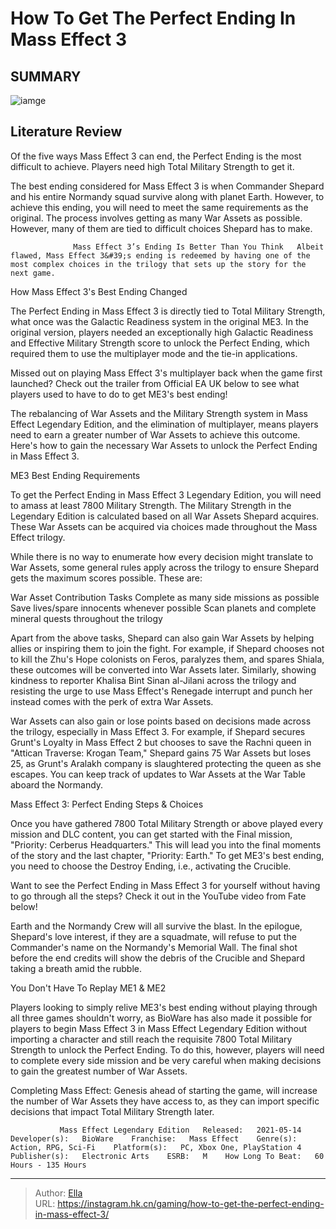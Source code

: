 # How To Get The Perfect Ending In Mass Effect 3


## SUMMARY 

![iamge](https://static1.srcdn.com/wordpress/wp-content/uploads/2021/02/Mass-Effect-3-Ending-Shepard-Avatar.jpg)

## Literature Review

Of the five ways Mass Effect 3 can end, the Perfect Ending is the most difficult to achieve. Players need high Total Military Strength to get it.





The best ending considered for Mass Effect 3 is when Commander Shepard and his entire Normandy squad survive along with planet Earth. However, to achieve this ending, you will need to meet the same requirements as the original. The process involves getting as many War Assets as possible. However, many of them are tied to difficult choices Shepard has to make.




                  Mass Effect 3’s Ending Is Better Than You Think   Albeit flawed, Mass Effect 3&#39;s ending is redeemed by having one of the most complex choices in the trilogy that sets up the story for the next game.   


 How Mass Effect 3&#39;s Best Ending Changed 
          

The Perfect Ending in Mass Effect 3 is directly tied to Total Military Strength, what once was the Galactic Readiness system in the original ME3. In the original version, players needed an exceptionally high Galactic Readiness and Effective Military Strength score to unlock the Perfect Ending, which required them to use the multiplayer mode and the tie-in applications.



Missed out on playing Mass Effect 3&#39;s multiplayer back when the game first launched? Check out the trailer from Official EA UK below to see what players used to have to do to get ME3&#39;s best ending!

 
 







The rebalancing of War Assets and the Military Strength system in Mass Effect Legendary Edition, and the elimination of multiplayer, means players need to earn a greater number of War Assets to achieve this outcome. Here&#39;s how to gain the necessary War Assets to unlock the Perfect Ending in Mass Effect 3.



 ME3 Best Ending Requirements 
          

To get the Perfect Ending in Mass Effect 3 Legendary Edition, you will need to amass at least 7800 Military Strength. The Military Strength in the Legendary Edition is calculated based on all War Assets Shepard acquires. These War Assets can be acquired via choices made throughout the Mass Effect trilogy.

While there is no way to enumerate how every decision might translate to War Assets, some general rules apply across the trilogy to ensure Shepard gets the maximum scores possible. These are:




 War Asset Contribution Tasks   Complete as many side missions as possible   Save lives/spare innocents whenever possible   Scan planets and complete mineral quests throughout the trilogy   



Apart from the above tasks, Shepard can also gain War Assets by helping allies or inspiring them to join the fight. For example, if Shepard chooses not to kill the Zhu&#39;s Hope colonists on Feros, paralyzes them, and spares Shiala, these outcomes will be converted into War Assets later. Similarly, showing kindness to reporter Khalisa Bint Sinan al-Jilani across the trilogy and resisting the urge to use Mass Effect&#39;s Renegade interrupt and punch her instead comes with the perk of extra War Assets.

War Assets can also gain or lose points based on decisions made across the trilogy, especially in Mass Effect 3. For example, if Shepard secures Grunt&#39;s Loyalty in Mass Effect 2 but chooses to save the Rachni queen in &#34;Attican Traverse: Krogan Team,&#34; Shepard gains 75 War Assets but loses 25, as Grunt&#39;s Aralakh company is slaughtered protecting the queen as she escapes. You can keep track of updates to War Assets at the War Table aboard the Normandy.






 Mass Effect 3: Perfect Ending Steps &amp; Choices 
          

Once you have gathered 7800 Total Military Strength or above played every mission and DLC content, you can get started with the Final mission, &#34;Priority: Cerberus Headquarters.&#34; This will lead you into the final moments of the story and the last chapter, &#34;Priority: Earth.&#34; To get ME3&#39;s best ending, you need to choose the Destroy Ending, i.e., activating the Crucible. 



Want to see the Perfect Ending in Mass Effect 3 for yourself without having to go through all the steps? Check it out in the YouTube video from Fate below!

 
 




Earth and the Normandy Crew will all survive the blast. In the epilogue, Shepard&#39;s love interest, if they are a squadmate, will refuse to put the Commander&#39;s name on the Normandy&#39;s Memorial Wall. The final shot before the end credits will show the debris of the Crucible and Shepard taking a breath amid the rubble.






 You Don&#39;t Have To Replay ME1 &amp; ME2 
          

Players looking to simply relive ME3&#39;s best ending without playing through all three games shouldn&#39;t worry, as BioWare has also made it possible for players to begin Mass Effect 3 in Mass Effect Legendary Edition without importing a character and still reach the requisite 7800 Total Military Strength to unlock the Perfect Ending. To do this, however, players will need to complete every side mission and be very careful when making decisions to gain the greatest number of War Assets.

Completing Mass Effect: Genesis ahead of starting the game, will increase the number of War Assets they have access to, as they can import specific decisions that impact Total Military Strength later.

               Mass Effect Legendary Edition   Released:   2021-05-14    Developer(s):   BioWare    Franchise:   Mass Effect    Genre(s):   Action, RPG, Sci-Fi    Platform(s):   PC, Xbox One, PlayStation 4    Publisher(s):   Electronic Arts    ESRB:   M    How Long To Beat:   60 Hours - 135 Hours      

---

> Author: [Ella](https://instagram.hk.cn/)  
> URL: https://instagram.hk.cn/gaming/how-to-get-the-perfect-ending-in-mass-effect-3/  

